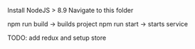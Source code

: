 Install NodeJS > 8.9
Navigate to this folder

npm run build -> builds project
npm run start -> starts service

TODO: add redux and setup store
